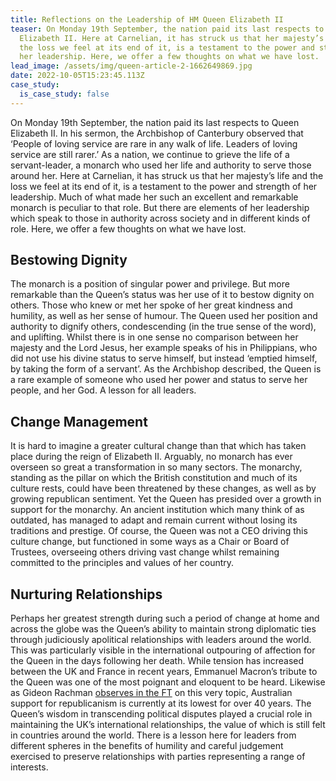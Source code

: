 ```yaml
---
title: Reflections on the Leadership of HM Queen Elizabeth II
teaser: On Monday 19th September, the nation paid its last respects to Queen
  Elizabeth II. Here at Carnelian, it has struck us that her majesty’s life and
  the loss we feel at its end of it, is a testament to the power and strength of
  her leadership. Here, we offer a few thoughts on what we have lost.
lead_image: /assets/img/queen-article-2-1662649869.jpg
date: 2022-10-05T15:23:45.113Z
case_study:
  is_case_study: false
---
```

On Monday 19th September, the nation paid its last respects to Queen Elizabeth II. In his sermon, the Archbishop of Canterbury observed that ‘People of loving service are rare in any walk of life. Leaders of loving service are still rarer.’ As a nation, we continue to grieve the life of a servant-leader, a monarch who used her life and authority to serve those around her. Here at Carnelian, it has struck us that her majesty’s life and the loss we feel at its end of it, is a testament to the power and strength of her leadership. Much of what made her such an excellent and remarkable monarch is peculiar to that role. But there are elements of her leadership which speak to those in authority across society and in different kinds of role. Here, we offer a few thoughts on what we have lost.

## Bestowing Dignity

The monarch is a position of singular power and privilege. But more remarkable than the Queen’s status was her use of it to bestow dignity on others. Those who knew or met her spoke of her great kindness and humility, as well as her sense of humour. The Queen used her position and authority to dignify others, condescending (in the true sense of the word), and uplifting. Whilst there is in one sense no comparison between her majesty and the Lord Jesus, her example speaks of his in Philippians, who did not use his divine status to serve himself, but instead ‘emptied himself, by taking the form of a servant’. As the Archbishop described, the Queen is a rare example of someone who used her power and status to serve her people, and her God. A lesson for all leaders.

## Change Management

It is hard to imagine a greater cultural change than that which has taken place during the reign of Elizabeth II. Arguably, no monarch has ever overseen so great a transformation in so many sectors. The monarchy, standing as the pillar on which the British constitution and much of its culture rests, could have been threatened by these changes, as well as by growing republican sentiment. Yet the Queen has presided over a growth in support for the monarchy. An ancient institution which many think of as outdated, has managed to adapt and remain current without losing its traditions and prestige. Of course, the Queen was not a CEO driving this culture change, but functioned in some ways as a Chair or Board of Trustees, overseeing others driving vast change whilst remaining committed to the principles and values of her country.

## Nurturing Relationships

Perhaps her greatest strength during such a period of change at home and across the globe was the Queen’s ability to maintain strong diplomatic ties through judiciously apolitical relationships with leaders around the world. This was particularly visible in the international outpouring of affection for the Queen in the days following her death. While tension has increased between the UK and France in recent years, Emmanuel Macron’s tribute to the Queen was one of the most poignant and eloquent to be heard. Likewise as Gideon Rachman [observes in the FT](https://www.ft.com/content/4f6aa7a9-aaca-4a3f-9c2d-6ae34cf85c96) on this very topic, Australian support for republicanism is currently at its lowest for over 40 years. The Queen’s wisdom in transcending political disputes played a crucial role in maintaining the UK’s international relationships, the value of which is still felt in countries around the world. There is a lesson here for leaders from different spheres in the benefits of humility and careful judgement exercised to preserve relationships with parties representing a range of interests.